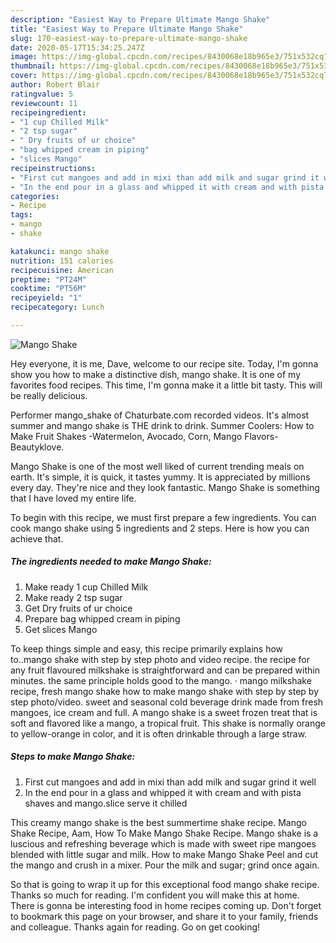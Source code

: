 ```yaml
---
description: "Easiest Way to Prepare Ultimate Mango Shake"
title: "Easiest Way to Prepare Ultimate Mango Shake"
slug: 170-easiest-way-to-prepare-ultimate-mango-shake
date: 2020-05-17T15:34:25.247Z
image: https://img-global.cpcdn.com/recipes/8430068e18b965e3/751x532cq70/mango-shake-recipe-main-photo.jpg
thumbnail: https://img-global.cpcdn.com/recipes/8430068e18b965e3/751x532cq70/mango-shake-recipe-main-photo.jpg
cover: https://img-global.cpcdn.com/recipes/8430068e18b965e3/751x532cq70/mango-shake-recipe-main-photo.jpg
author: Robert Blair
ratingvalue: 5
reviewcount: 11
recipeingredient:
- "1 cup Chilled Milk"
- "2 tsp sugar"
- " Dry fruits of ur choice"
- "bag whipped cream in piping"
- "slices Mango"
recipeinstructions:
- "First cut mangoes and add in mixi than add milk and sugar grind it well"
- "In the end pour in a glass and whipped it with cream and with pista shaves and mango.slice serve it chilled"
categories:
- Recipe
tags:
- mango
- shake

katakunci: mango shake 
nutrition: 151 calories
recipecuisine: American
preptime: "PT24M"
cooktime: "PT56M"
recipeyield: "1"
recipecategory: Lunch

---
```



![Mango Shake](https://img-global.cpcdn.com/recipes/8430068e18b965e3/751x532cq70/mango-shake-recipe-main-photo.jpg)

Hey everyone, it is me, Dave, welcome to our recipe site. Today, I'm gonna show you how to make a distinctive dish, mango shake. It is one of my favorites food recipes. This time, I'm gonna make it a little bit tasty. This will be really delicious.

Performer mango_shake of Chaturbate.com recorded videos. It&#39;s almost summer and mango shake is THE drink to drink. Summer Coolers: How to Make Fruit Shakes -Watermelon, Avocado, Corn, Mango Flavors-Beautyklove.

Mango Shake is one of the most well liked of current trending meals on earth. It's simple, it is quick, it tastes yummy. It is appreciated by millions every day. They're nice and they look fantastic. Mango Shake is something that I have loved my entire life.


To begin with this recipe, we must first prepare a few ingredients. You can cook mango shake using 5 ingredients and 2 steps. Here is how you can achieve that.

<!--inarticleads1-->

##### The ingredients needed to make Mango Shake:

1. Make ready 1 cup Chilled Milk
1. Make ready 2 tsp sugar
1. Get  Dry fruits of ur choice
1. Prepare bag whipped cream in piping
1. Get slices Mango


To keep things simple and easy, this recipe primarily explains how to..mango shake with step by step photo and video recipe. the recipe for any fruit flavoured milkshake is straightforward and can be prepared within minutes. the same principle holds good to the mango. · mango milkshake recipe, fresh mango shake how to make mango shake with step by step by step photo/video. sweet and seasonal cold beverage drink made from fresh mangoes, ice cream and full. A mango shake is a sweet frozen treat that is soft and flavored like a mango, a tropical fruit. This shake is normally orange to yellow-orange in color, and it is often drinkable through a large straw. 

<!--inarticleads2-->

##### Steps to make Mango Shake:

1. First cut mangoes and add in mixi than add milk and sugar grind it well
1. In the end pour in a glass and whipped it with cream and with pista shaves and mango.slice serve it chilled


This creamy mango shake is the best summertime shake recipe. Mango Shake Recipe, Aam, How To Make Mango Shake Recipe. Mango shake is a luscious and refreshing beverage which is made with sweet ripe mangoes blended with little sugar and milk. How to make Mango Shake Peel and cut the mango and crush in a mixer. Pour the milk and sugar; grind once again. 

So that is going to wrap it up for this exceptional food mango shake recipe. Thanks so much for reading. I'm confident you will make this at home. There is gonna be interesting food in home recipes coming up. Don't forget to bookmark this page on your browser, and share it to your family, friends and colleague. Thanks again for reading. Go on get cooking!
